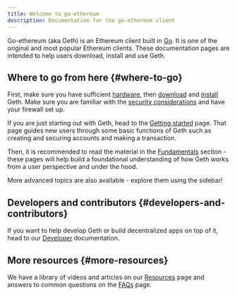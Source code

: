 ```yaml
---
title: Welcome to go-ethereum
description: Documentation for the go-ethereum client
---
```


Go-ethereum (aka Geth) is an Ethereum client built in [Go](https://go.dev). It is one of the original and most popular Ethereum clients.
These documentation pages are intended to help users download, install and use Geth.

## Where to go from here {#where-to-go}

First, make sure you have sufficient [hardware](/docs/getting-started/hardware-requirements), then [download](/downloads) and [install](/docs/getting-started/installing-geth) Geth. Make sure you are familiar with the [security considerations](/docs/fundamentals/security) and have your firewall set up.

If you are just starting out with Geth, head to the [Getting started](/docs/getting-started/) page. That page guides new users through some basic functions of Geth such as creating and securing accounts and making a transaction.

Then, it is recommended to read the material in the [Fundamentals](/docs/fundamentals) section - these pages will help build a foundational understanding of how Geth works from a user perspective and under the hood.

More advanced topics are also available - explore them using the sidebar!

## Developers and contributors {#developers-and-contributors}

If you want to help develop Geth or build decentralized apps on top of it, head to our [Developer](/docs/developers) documentation.

## More resources {#more-resources}

We have a library of videos and articles on our [Resources](/docs/resources) page and answers to common questions on the [FAQs](/docs/faq) page.
